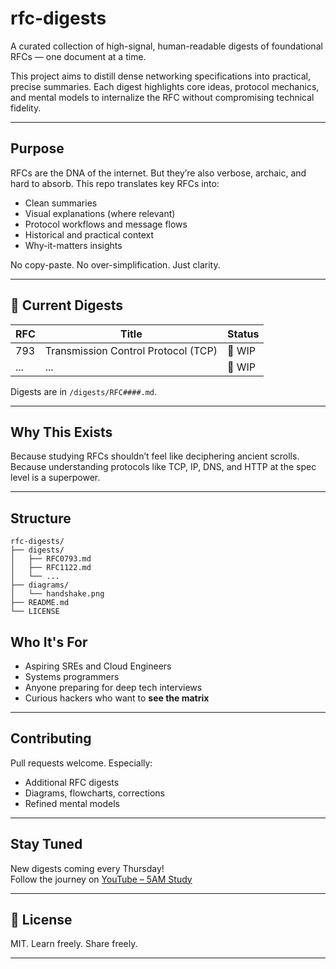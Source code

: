 # rfc-digests

A curated collection of high-signal, human-readable digests of foundational RFCs — one document at a time.

This project aims to distill dense networking specifications into practical, precise summaries. 
Each digest highlights core ideas, protocol mechanics, and mental models to internalize the RFC without compromising technical fidelity.

---

## Purpose

RFCs are the DNA of the internet. But they’re also verbose, archaic, and hard to absorb. This repo translates key RFCs into:

- Clean summaries
- Visual explanations (where relevant)
- Protocol workflows and message flows
- Historical and practical context
- Why-it-matters insights

No copy-paste. No over-simplification. Just clarity.

---

## 📘 Current Digests

| RFC | Title                                 | Status     |
|-----|---------------------------------------|------------|
| 793 | Transmission Control Protocol (TCP)   | 🚧 WIP      |
| ... | ...                                   | 🚧 WIP      |

Digests are in `/digests/RFC####.md`.

---

## Why This Exists

Because studying RFCs shouldn’t feel like deciphering ancient scrolls.  
Because understanding protocols like TCP, IP, DNS, and HTTP at the spec level is a superpower.

---

## Structure

```text
rfc-digests/
├── digests/
│   ├── RFC0793.md
│   ├── RFC1122.md
│   └── ...
├── diagrams/
│   └── handshake.png
├── README.md
└── LICENSE
```

## Who It's For

- Aspiring SREs and Cloud Engineers
- Systems programmers
- Anyone preparing for deep tech interviews
- Curious hackers who want to **see the matrix**

---

## Contributing

Pull requests welcome. Especially:

- Additional RFC digests
- Diagrams, flowcharts, corrections
- Refined mental models

---

## Stay Tuned

New digests coming every Thursday!  
Follow the journey on [YouTube – 5AM Study](https://www.youtube.com/@fiveamstudy)

---

## 📖 License

MIT. Learn freely. Share freely.

---

